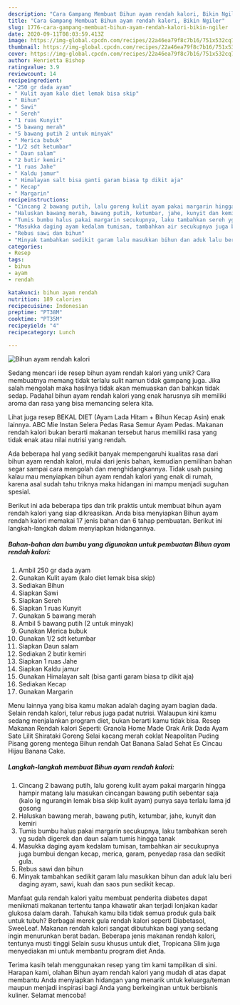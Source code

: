 ```yaml
---
description: "Cara Gampang Membuat Bihun ayam rendah kalori, Bikin Ngiler"
title: "Cara Gampang Membuat Bihun ayam rendah kalori, Bikin Ngiler"
slug: 1776-cara-gampang-membuat-bihun-ayam-rendah-kalori-bikin-ngiler
date: 2020-09-11T08:03:59.413Z
image: https://img-global.cpcdn.com/recipes/22a46ea79f8c7b16/751x532cq70/bihun-ayam-rendah-kalori-foto-resep-utama.jpg
thumbnail: https://img-global.cpcdn.com/recipes/22a46ea79f8c7b16/751x532cq70/bihun-ayam-rendah-kalori-foto-resep-utama.jpg
cover: https://img-global.cpcdn.com/recipes/22a46ea79f8c7b16/751x532cq70/bihun-ayam-rendah-kalori-foto-resep-utama.jpg
author: Henrietta Bishop
ratingvalue: 3.9
reviewcount: 14
recipeingredient:
- "250 gr dada ayam"
- " Kulit ayam kalo diet lemak bisa skip"
- " Bihun"
- " Sawi"
- " Sereh"
- "1 ruas Kunyit"
- "5 bawang merah"
- "5 bawang putih 2 untuk minyak"
- " Merica bubuk"
- "1/2 sdt ketumbar"
- " Daun salam"
- "2 butir kemiri"
- "1 ruas Jahe"
- " Kaldu jamur"
- " Himalayan salt bisa ganti garam biasa tp dikit aja"
- " Kecap"
- " Margarin"
recipeinstructions:
- "Cincang 2 bawang putih, lalu goreng kulit ayam pakai margarin hingga hampir matang lalu masukan cincangan bawang putih sebentar saja (kalo lg ngurangin lemak bisa skip kulit ayam) punya saya terlalu lama jd gosong"
- "Haluskan bawang merah, bawang putih, ketumbar, jahe, kunyit dan kemiri"
- "Tumis bumbu halus pakai margarin secukupnya, laku tambahkan sereh yg sudah digerek dan daun salam tumis hingga tanak"
- "Masukka daging ayam kedalam tumisan, tambahkan air secukupnya juga bumbui dengan kecap, merica, garam, penyedap rasa dan sedikit gula."
- "Rebus sawi dan bihun"
- "Minyak tambahkan sedikit garam lalu masukkan bihun dan aduk lalu beri daging ayam, sawi, kuah dan saos pun sedikit kecap."
categories:
- Resep
tags:
- bihun
- ayam
- rendah

katakunci: bihun ayam rendah 
nutrition: 189 calories
recipecuisine: Indonesian
preptime: "PT38M"
cooktime: "PT35M"
recipeyield: "4"
recipecategory: Lunch

---
```



![Bihun ayam rendah kalori](https://img-global.cpcdn.com/recipes/22a46ea79f8c7b16/751x532cq70/bihun-ayam-rendah-kalori-foto-resep-utama.jpg)

Sedang mencari ide resep bihun ayam rendah kalori yang unik? Cara membuatnya memang tidak terlalu sulit namun tidak gampang juga. Jika salah mengolah maka hasilnya tidak akan memuaskan dan bahkan tidak sedap. Padahal bihun ayam rendah kalori yang enak harusnya sih memiliki aroma dan rasa yang bisa memancing selera kita.

Lihat juga resep BEKAL DIET (Ayam Lada Hitam + Bihun Kecap Asin) enak lainnya. ABC Mie Instan Selera Pedas Rasa Semur Ayam Pedas. Makanan rendah kalori bukan berarti makanan tersebut harus memiliki rasa yang tidak enak atau nilai nutrisi yang rendah.

Ada beberapa hal yang sedikit banyak mempengaruhi kualitas rasa dari bihun ayam rendah kalori, mulai dari jenis bahan, kemudian pemilihan bahan segar sampai cara mengolah dan menghidangkannya. Tidak usah pusing kalau mau menyiapkan bihun ayam rendah kalori yang enak di rumah, karena asal sudah tahu triknya maka hidangan ini mampu menjadi suguhan spesial.


Berikut ini ada beberapa tips dan trik praktis untuk membuat bihun ayam rendah kalori yang siap dikreasikan. Anda bisa menyiapkan Bihun ayam rendah kalori memakai 17 jenis bahan dan 6 tahap pembuatan. Berikut ini langkah-langkah dalam menyiapkan hidangannya.

<!--inarticleads1-->

##### Bahan-bahan dan bumbu yang digunakan untuk pembuatan Bihun ayam rendah kalori:

1. Ambil 250 gr dada ayam
1. Gunakan  Kulit ayam (kalo diet lemak bisa skip)
1. Sediakan  Bihun
1. Siapkan  Sawi
1. Siapkan  Sereh
1. Siapkan 1 ruas Kunyit
1. Gunakan 5 bawang merah
1. Ambil 5 bawang putih (2 untuk minyak)
1. Gunakan  Merica bubuk
1. Gunakan 1/2 sdt ketumbar
1. Siapkan  Daun salam
1. Sediakan 2 butir kemiri
1. Siapkan 1 ruas Jahe
1. Siapkan  Kaldu jamur
1. Gunakan  Himalayan salt (bisa ganti garam biasa tp dikit aja)
1. Sediakan  Kecap
1. Gunakan  Margarin


Menu lainnya yang bisa kamu makan adalah daging ayam bagian dada. Selain rendah kalori, telur rebus juga padat nutrisi. Walaupun kini kamu sedang menjalankan program diet, bukan berarti kamu tidak bisa. Resep Makanan Rendah kalori Seperti: Granola Home Made Orak Arik Dada Ayam Sate Lilit Shirataki Goreng Selai kacang merah coklat Neapolitan Puding Pisang goreng mentega Bihun rendah Oat Banana Salad Sehat Es Cincau Hijau Banana Cake. 

<!--inarticleads2-->

##### Langkah-langkah membuat Bihun ayam rendah kalori:

1. Cincang 2 bawang putih, lalu goreng kulit ayam pakai margarin hingga hampir matang lalu masukan cincangan bawang putih sebentar saja (kalo lg ngurangin lemak bisa skip kulit ayam) punya saya terlalu lama jd gosong
1. Haluskan bawang merah, bawang putih, ketumbar, jahe, kunyit dan kemiri
1. Tumis bumbu halus pakai margarin secukupnya, laku tambahkan sereh yg sudah digerek dan daun salam tumis hingga tanak
1. Masukka daging ayam kedalam tumisan, tambahkan air secukupnya juga bumbui dengan kecap, merica, garam, penyedap rasa dan sedikit gula.
1. Rebus sawi dan bihun
1. Minyak tambahkan sedikit garam lalu masukkan bihun dan aduk lalu beri daging ayam, sawi, kuah dan saos pun sedikit kecap.


Manfaat gula rendah kalori yaitu membuat penderita diabetes dapat menikmati makanan tertentu tanpa khawatir akan terjadi lonjakan kadar glukosa dalam darah. Tahukah kamu bila tidak semua produk gula baik untuk tubuh? Berbagai merek gula rendah kalori seperti Diabetasol, SweeLeaf. Makanan rendah kalori sangat dibutuhkan bagi yang sedang ingin menurunkan berat badan. Beberapa jenis makanan rendah kalori, tentunya musti tinggi Selain susu khusus untuk diet, Tropicana Slim juga menyediakan mi untuk membantu program diet Anda. 

Terima kasih telah menggunakan resep yang tim kami tampilkan di sini. Harapan kami, olahan Bihun ayam rendah kalori yang mudah di atas dapat membantu Anda menyiapkan hidangan yang menarik untuk keluarga/teman maupun menjadi inspirasi bagi Anda yang berkeinginan untuk berbisnis kuliner. Selamat mencoba!
